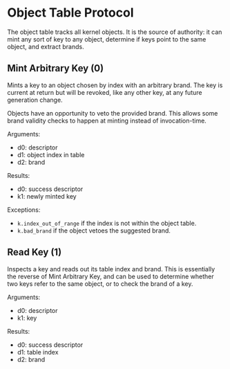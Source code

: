 Object Table Protocol
=====================

The object table tracks all kernel objects.  It is the source of authority: it
can mint any sort of key to any object, determine if keys point to the same
object, and extract brands.


Mint Arbitrary Key (0)
----------------------

Mints a key to an object chosen by index with an arbitrary brand.  The key is
current at return but will be revoked, like any other key, at any future
generation change.

Objects have an opportunity to veto the provided brand.  This allows some brand validity checks to happen at minting instead of invocation-time.

Arguments:
- d0: descriptor
- d1: object index in table
- d2: brand

Results:
- d0: success descriptor
- k1: newly minted key

Exceptions:
- `k.index_out_of_range` if the index is not within the object table.
- `k.bad_brand` if the object vetoes the suggested brand.


Read Key (1)
------------

Inspects a key and reads out its table index and brand.  This is essentially
the reverse of Mint Arbitrary Key, and can be used to determine whether two
keys refer to the same object, or to check the brand of a key.

Arguments:
- d0: descriptor
- k1: key

Results:
- d0: success descriptor
- d1: table index
- d2: brand
